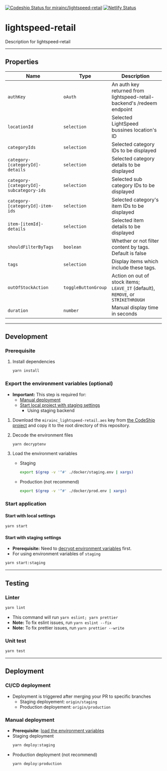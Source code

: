 [![Codeship Status for mirainc/lightspeed-retail](https://app.codeship.com/projects/27cee078-5f44-4ae5-be97-4ef601c2c608/status?branch=staging)](https://app.codeship.com/projects/27cee078-5f44-4ae5-be97-4ef601c2c608)
[![Netlify Status](https://api.netlify.com/api/v1/badges/8bc026ad-2600-4566-b812-d490266e896d/deploy-status)](https://app.netlify.com/sites/raydiant-lightspeed-retail-app/deploys)

# lightspeed-retail

Description for lightspeed-retail

---

## Properties

| Name                                    | Type                | Description                                                                      |
| --------------------------------------- | ------------------- | -------------------------------------------------------------------------------- |
| `authKey`                               | `oAuth`             | An auth key returned from lightspeed-retail-backend's /redeem endpoint           |
| `locationId`                            | `selection`         | Selected LightSpeed bussines location's ID                                       |
| `categoryIds`                           | `selection`         | Selected category IDs to be displayed                                            |
| `category-[categoryId]-details`         | `selection`         | Selected category details to be displayed                                        |
| `category-[categoryId]-subcategory-ids` | `selection`         | Selected sub category IDs to be displayed                                        |
| `category-[categoryId]-item-ids`        | `selection`         | Selected category's item IDs to be displayed                                     |
| `item-[itemId]-details`                 | `selection`         | Selected item details to be displayed                                            |
| `shouldFilterByTags`                    | `boolean`           | Whether or not filter content by tags. Default is false                          |
| `tags`                                  | `selection`         | Display items which include these tags.                                          |
| `outOfStockAction`                      | `toggleButtonGroup` | Action on out of stock items; `LEAVE_IT` (default), `REMOVE`, or `STRIKETHROUGH` |
| `duration`                              | `number`            | Manual display time in seconds                                                   |

---

## Development

### Prerequisite

1. Install dependencies

   ```bash
   yarn install
   ```

### Export the environment variables (optional)

- **Important:** This step is required for:
  - [Manual deployment](#manual-deployment)
  - [Start local project with staging settings](#start-with-staging-settings)
    - Using staging backend

1. Download the `mirainc_lightspeed-retail.aes` key from [the CodeShip project](https://app.codeship.com/projects/27cee078-5f44-4ae5-be97-4ef601c2c608/configure) and copy it to the root directory of this repository.

2. <a name='decrypt-env-vars'></a>Decode the environment files

   ```bash
   yarn decryptenv
   ```

3. <a name='load-env-vars'></a>Load the environment variables

   - Staging

     ```bash
     export $(grep -v '^#' ./docker/staging.env | xargs)
     ```

   - Production (not recommend)

     ```bash
     export $(grep -v '^#' ./docker/prod.env | xargs)
     ```

### Start application

#### Start with local settings

```bash
yarn start
```

#### Start with staging settings

- **Prerequisite:** Need to [decrypt environment variables](#decrypt-env-vars) first.
- For using environment variables of `staging`

```bash
yarn start:staging
```

---

## Testing

### Linter

```bash
yarn lint
```

- This command will run `yarn eslint; yarn prettier`
- **Note:** To fix eslint issues, run `yarn eslint --fix`
- **Note:** To fix prettier issues, run `yarn prettier --write`

### Unit test

```bash
yarn test
```

---

## Deployment

### CI/CD deployment

- Deployment is triggered after merging your PR to specific branches
  - Staging deployement: `origin/staging`
  - Production deployement: `origin/production`

### Manual deployment

- **Prerequisite**: [load the environment variables](#load-env-vars)
- Staging deployment
  ```bash
  yarn deploy:staging
  ```
- Production deployment (not recommend)
  ```bash
  yarn deploy:production
  ```
